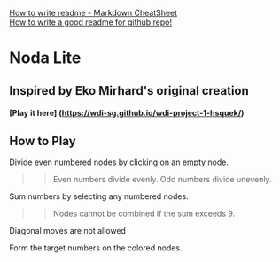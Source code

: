 [How to write readme - Markdown CheatSheet](https://github.com/adam-p/markdown-here/wiki/Markdown-Cheatsheet)  
[How to write a good readme for github repo!](https://gist.github.com/PurpleBooth/109311bb0361f32d87a2)

# Noda Lite
<!---
Read Me Contents
-->
## Inspired by Eko Mirhard's original creation
#### [Play it here] (https://wdi-sg.github.io/wdi-project-1-hsquek/)



## How to Play
Divide even numbered nodes by clicking on an empty node.
>> Even numbers divide evenly. Odd numbers divide unevenly.


Sum numbers by selecting any numbered nodes.
>> Nodes cannot be combined if the sum exceeds 9.



Diagonal moves are not allowed



Form the target numbers on the colored nodes.



